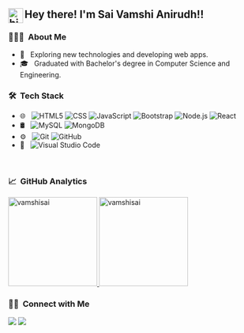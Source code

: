 <h2> <img alt="hi" src="wave.gif" width="30px" align="left"/> Hey there! I'm Sai Vamshi Anirudh!!</h2>

<h3> 👨🏻‍💻 &nbsp;About Me </h3>

- 🤔 &nbsp; Exploring new technologies and developing web apps.
- 🎓 &nbsp; Graduated with Bachelor's degree in Computer Science and Engineering.

<h3> 🛠 &nbsp;Tech Stack</h3>


- 🌐 &nbsp;
  ![HTML5](https://img.shields.io/badge/-HTML5-333333?style=flat&logo=HTML5)
  ![CSS](https://img.shields.io/badge/-CSS-333333?style=flat&logo=CSS3&logoColor=1572B6)
  ![JavaScript](https://img.shields.io/badge/-JavaScript-333333?style=flat&logo=javascript)
  ![Bootstrap](https://img.shields.io/badge/-Bootstrap-333333?style=flat&logo=bootstrap&logoColor=563D7C)
  ![Node.js](https://img.shields.io/badge/-Node.js-333333?style=flat&logo=node.js)
  ![React](https://img.shields.io/badge/-React-333333?style=flat&logo=react)
- 🛢 &nbsp;
  ![MySQL](https://img.shields.io/badge/-MySQL-333333?style=flat&logo=mysql)
  ![MongoDB](https://img.shields.io/badge/-MongoDB-333333?style=flat&logo=mongodb)
- ⚙️ &nbsp;
  ![Git](https://img.shields.io/badge/-Git-333333?style=flat&logo=git)
  ![GitHub](https://img.shields.io/badge/-GitHub-333333?style=flat&logo=github)
- 🔧 &nbsp;
  ![Visual Studio Code](https://img.shields.io/badge/-Visual%20Studio%20Code-333333?style=flat&logo=visual-studio-code&logoColor=007ACC)

<br/>

<h3> 📈 &nbsp;GitHub Analytics </h3>


<a href="https://github.com/vamshisai98">
  <img height="180em" src="https://github-readme-stats.vercel.app/api?username=vamshisai98&show_icons=true&theme=merko&locale=en" alt="vamshisai" />
    
  <img height="180em" src="https://github-readme-stats.vercel.app/api/top-langs?username=vamshisai98&show_icons=true&theme=tokyonight&locale=en&layout=compact" alt="vamshisai" />
</a>


<br/>

<h3> 🤝🏻 &nbsp;Connect with Me </h3>

<p align="left">
<a href="https://www.linkedin.com/in/saivamshi-anirudh-56a49116b"><img src="https://img.shields.io/badge/-SaiVamshiAnirudh-0077B5?style=flat&logo=Linkedin&logoColor=white"/></a>
<a href="mailto:saivamshianirudh136@gmail.com"><img src="https://img.shields.io/badge/-saivamshianirudh136@gmail.com-D14836?style=flat&logo=Gmail&logoColor=white"/></a>
</p>
